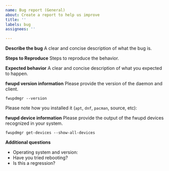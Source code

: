 ```yaml
---
name: Bug report (General)
about: Create a report to help us improve
title: ''
labels: bug
assignees: ''

---
```


**Describe the bug**
A clear and concise description of what the bug is.

**Steps to Reproduce**
Steps to reproduce the behavior.

**Expected behavior**
A clear and concise description of what you expected to happen.

**fwupd version information**
Please provide the version of the daemon and client.

```shell
fwupdmgr --version
```

Please note how you installed it (`apt`, `dnf`, `pacman`, source, etc):

**fwupd device information**
Please provide the output of the fwupd devices recognized in your system.

```shell
fwupdmgr get-devices --show-all-devices
```

**Additional questions**

- Operating system and version:
- Have you tried rebooting?
- Is this a regression?
